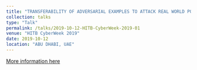 ```yaml
---
title: "TRANSFERABILITY OF ADVERSARIAL EXAMPLES TO ATTACK REAL WORLD PORN IMAGES DETECTION SERVICE"
collection: talks
type: "Talk"
permalink: /talks/2019-10-12-HITB-CyberWeek-2019-01
venue: "HITB CyberWeek 2019"
date: 2019-10-12
location: "ABU DHABI, UAE"
---
```


[More information here](https://cyberweek.ae/session/transferability-of-adversarial-examples-to-attack-real-world-porn-images-detection-service/)
